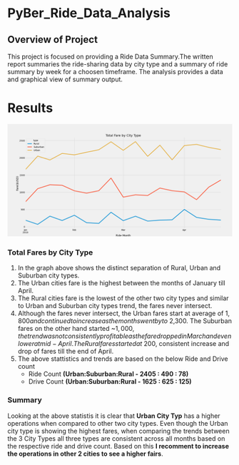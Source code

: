 # PyBer_Ride_Data_Analysis
## Overview of Project
This project is focused on providing a Ride Data Summary.The written report summaries the ride-sharing data by city type and a summary of ride summary by week for a choosen timeframe. The analysis provides a data and graphical view of summary output.
  

# Results

<img src=/analysis/PyBer_Fare_Summary.png alt="Total Fares By City Type Report"/>
      
### Total Fares by City Type
1. In the graph above shows the distinct separation of Rural, Urban and Suburban city types.
2. The Urban cities fare is the highest between the months of January till April.
3. The Rural cities fare is the lowest of the other two city types and similar to Urban and Suburban city types trend, the fares never intersect.
4. Although the fares never intersect, the Urban fares start at average of $1,800 and continued to increase as the months went by to ~$2,300.  The Suburban fares on the other    hand started ~$1,000, the trend was not consistently profitable as the fare dropped in March and even lower at mid-April.  The Rural fares started at ~$200, consistent increase and drop of fares till the end of April.
5. The above stattistics and trends are based on the below Ride and Drive count
   - Ride Count **(Urban:Suburban:Rural  - 2405 : 490 : 78)**
   - Drive Count **(Urban:Suburban:Rural - 1625 : 625 : 125)** 
                                                                                                                                                                     
### Summary
Looking at the above statistis it is clear that **Urban City Typ** has a higher operations when compared to other two city types. Even though the Urban city type is showing the highest fares, when comparing the trends between the 3 City Types all three types are consistent across all months based on the respective ride and drive count. Based on this **I recomment to increase the operations in other 2 cities to see a higher fairs**. 
